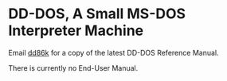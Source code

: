 # DD-DOS, A Small MS-DOS Interpreter Machine

Email [dd86k](mailto:devddstuff@gmail.com) for a copy of the latest DD-DOS Reference Manual.

There is currently no End-User Manual.